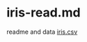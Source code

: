 # iris-read.md
readme and data 
[iris.csv](https://github.com/user-attachments/files/17197152/iris.csv)
